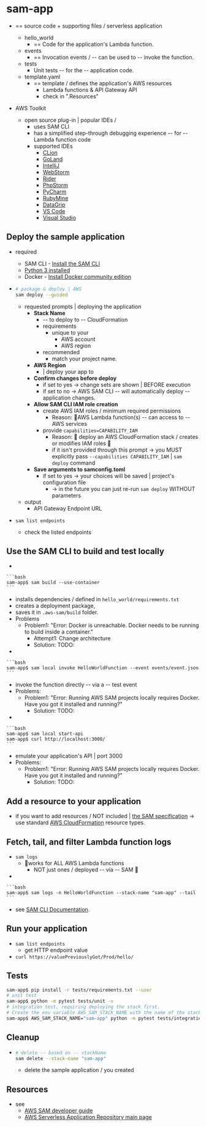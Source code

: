 # sam-app

* == source code + supporting files / serverless application
  - hello_world
    - == Code for the application's Lambda function.
  - events
    - == Invocation events / -- can be used to -- invoke the function.
  - tests
    - Unit tests -- for the -- application code. 
  - template.yaml
    - == template / defines the application's AWS resources
      - Lambda functions & API Gateway API
      - check in ".Resources"

* AWS Toolkit
  * open source plug-in | popular IDEs /
    * uses SAM CLI 
    * has a simplified step-through debugging experience -- for -- Lambda function code
    * supported IDEs
      * [CLion](https://docs.aws.amazon.com/toolkit-for-jetbrains/latest/userguide/welcome.html)
      * [GoLand](https://docs.aws.amazon.com/toolkit-for-jetbrains/latest/userguide/welcome.html)
      * [IntelliJ](https://docs.aws.amazon.com/toolkit-for-jetbrains/latest/userguide/welcome.html)
      * [WebStorm](https://docs.aws.amazon.com/toolkit-for-jetbrains/latest/userguide/welcome.html)
      * [Rider](https://docs.aws.amazon.com/toolkit-for-jetbrains/latest/userguide/welcome.html)
      * [PhpStorm](https://docs.aws.amazon.com/toolkit-for-jetbrains/latest/userguide/welcome.html)
      * [PyCharm](https://docs.aws.amazon.com/toolkit-for-jetbrains/latest/userguide/welcome.html)
      * [RubyMine](https://docs.aws.amazon.com/toolkit-for-jetbrains/latest/userguide/welcome.html)
      * [DataGrip](https://docs.aws.amazon.com/toolkit-for-jetbrains/latest/userguide/welcome.html)
      * [VS Code](https://docs.aws.amazon.com/toolkit-for-vscode/latest/userguide/welcome.html)
      * [Visual Studio](https://docs.aws.amazon.com/toolkit-for-visual-studio/latest/user-guide/welcome.html)

## Deploy the sample application

* required
  * SAM CLI - [Install the SAM CLI](https://docs.aws.amazon.com/serverless-application-model/latest/developerguide/serverless-sam-cli-install.html)
  * [Python 3 installed](https://www.python.org/downloads/)
  * Docker - [Install Docker community edition](https://hub.docker.com/search/?type=edition&offering=community)

* 
    ```bash
    # package & deploy | AWS 
    sam deploy --guided
    ```

    * requested prompts | deploying the application
      * **Stack Name**
        * -- to deploy to -- CloudFormation
        * requirements
          * unique to your
            * AWS account
            * AWS region
        * recommended
          * match your project name.
      * **AWS Region**
        * | deploy your app to
      * **Confirm changes before deploy**
        * if set to yes -> change sets are shown | BEFORE execution
        * if set to no -> AWS SAM CLI -- will automatically deploy -- application changes.
      * **Allow SAM CLI IAM role creation**
        * create AWS IAM roles / minimum required permissions
          * Reason: 🧠AWS Lambda function(s) -- can access to -- AWS services
        * provide `capabilities=CAPABILITY_IAM`
          * Reason: 🧠 deploy an AWS CloudFormation stack / creates or modifies IAM roles 🧠
          * if it isn't provided through this prompt -> you MUST explicitly pass `--capabilities CAPABILITY_IAM` | `sam deploy` command
      * **Save arguments to samconfig.toml**
        * if set to yes -> your choices will be saved | project's configuration file
          * -> in the future you can just re-run `sam deploy` WITHOUT parameters
    * output
      * API Gateway Endpoint URL
* `sam list endpoints`
  * check the listed endpoints

## Use the SAM CLI to build and test locally

*

    ```bash
    sam-app$ sam build --use-container
    ```

  * installs dependencies / defined in `hello_world/requirements.txt`
  * creates a deployment package,
  * saves it in `.aws-sam/build` folder.
  * Problems
    * Problem1: "Error: Docker is unreachable. Docker needs to be running to build inside a container."
      * Attempt1: Change architecture
      * Solution: TODO:
*

    ```bash
    sam-app$ sam local invoke HelloWorldFunction --event events/event.json
    ```

  * invoke the function directly -- via a -- test event
  * Problems:
    * Problem1: "Error: Running AWS SAM projects locally requires Docker. Have you got it installed and running?"
      * Solution: TODO:
* 

    ```bash
    sam-app$ sam local start-api
    sam-app$ curl http://localhost:3000/
    ```

  * emulate your application's API | port 3000 
  * Problems:
    * Problem1: "Error: Running AWS SAM projects locally requires Docker. Have you got it installed and running?"
        * Solution: TODO:

## Add a resource to your application

* if you want to add resources / NOT included | [the SAM specification](https://github.com/awslabs/serverless-application-model/blob/master/versions/2016-10-31.md) -> use standard [AWS CloudFormation](https://docs.aws.amazon.com/AWSCloudFormation/latest/UserGuide/aws-template-resource-type-ref.html) resource types.

## Fetch, tail, and filter Lambda function logs

* `sam logs`
  * 👀works for ALL AWS Lambda functions
    * NOT just ones / deployed -- via -- SAM 👀
* 

    ```bash
    sam-app$ sam logs -n HelloWorldFunction --stack-name "sam-app" --tail
    ```
* see [SAM CLI Documentation](https://docs.aws.amazon.com/serverless-application-model/latest/developerguide/serverless-sam-cli-logging.html).

## Run your application

* `sam list endpoints`
  * get HTTP endpoint value
* `curl https://valuePreviouslyGot/Prod/hello/`

## Tests

```bash
sam-app$ pip install -r tests/requirements.txt --user
# unit test
sam-app$ python -m pytest tests/unit -v
# integration test, requiring deploying the stack first.
# Create the env variable AWS_SAM_STACK_NAME with the name of the stack we are testing
sam-app$ AWS_SAM_STACK_NAME="sam-app" python -m pytest tests/integration -v
```

## Cleanup

* 
    ```bash
    # delete -- based on -- stackName
    sam delete --stack-name "sam-app"
    ```
  * delete the sample application / you created

## Resources

* see 
  * [AWS SAM developer guide](https://docs.aws.amazon.com/serverless-application-model/latest/developerguide/what-is-sam.html)
  * [AWS Serverless Application Repository main page](https://aws.amazon.com/serverless/serverlessrepo/) 
